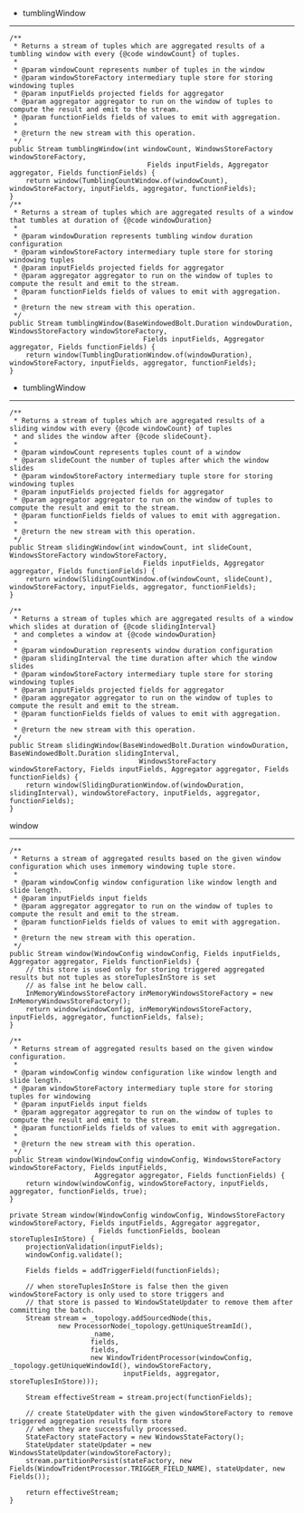 - tumblingWindow

***

    /**
     * Returns a stream of tuples which are aggregated results of a tumbling window with every {@code windowCount} of tuples.
     *
     * @param windowCount represents number of tuples in the window
     * @param windowStoreFactory intermediary tuple store for storing windowing tuples
     * @param inputFields projected fields for aggregator
     * @param aggregator aggregator to run on the window of tuples to compute the result and emit to the stream.
     * @param functionFields fields of values to emit with aggregation.
     *
     * @return the new stream with this operation.
     */
    public Stream tumblingWindow(int windowCount, WindowsStoreFactory windowStoreFactory,
                                      Fields inputFields, Aggregator aggregator, Fields functionFields) {
        return window(TumblingCountWindow.of(windowCount), windowStoreFactory, inputFields, aggregator, functionFields);
    }
    /**
     * Returns a stream of tuples which are aggregated results of a window that tumbles at duration of {@code windowDuration}
     *
     * @param windowDuration represents tumbling window duration configuration
     * @param windowStoreFactory intermediary tuple store for storing windowing tuples
     * @param inputFields projected fields for aggregator
     * @param aggregator aggregator to run on the window of tuples to compute the result and emit to the stream.
     * @param functionFields fields of values to emit with aggregation.
     *
     * @return the new stream with this operation.
     */
    public Stream tumblingWindow(BaseWindowedBolt.Duration windowDuration, WindowsStoreFactory windowStoreFactory,
                                     Fields inputFields, Aggregator aggregator, Fields functionFields) {
        return window(TumblingDurationWindow.of(windowDuration), windowStoreFactory, inputFields, aggregator, functionFields);
    }

- tumblingWindow

***

    /**
     * Returns a stream of tuples which are aggregated results of a sliding window with every {@code windowCount} of tuples
     * and slides the window after {@code slideCount}.
     *
     * @param windowCount represents tuples count of a window
     * @param slideCount the number of tuples after which the window slides
     * @param windowStoreFactory intermediary tuple store for storing windowing tuples
     * @param inputFields projected fields for aggregator
     * @param aggregator aggregator to run on the window of tuples to compute the result and emit to the stream.
     * @param functionFields fields of values to emit with aggregation.
     *
     * @return the new stream with this operation.
     */
    public Stream slidingWindow(int windowCount, int slideCount, WindowsStoreFactory windowStoreFactory,
                                     Fields inputFields, Aggregator aggregator, Fields functionFields) {
        return window(SlidingCountWindow.of(windowCount, slideCount), windowStoreFactory, inputFields, aggregator, functionFields);
    }

    /**
     * Returns a stream of tuples which are aggregated results of a window which slides at duration of {@code slidingInterval}
     * and completes a window at {@code windowDuration}
     *
     * @param windowDuration represents window duration configuration
     * @param slidingInterval the time duration after which the window slides
     * @param windowStoreFactory intermediary tuple store for storing windowing tuples
     * @param inputFields projected fields for aggregator
     * @param aggregator aggregator to run on the window of tuples to compute the result and emit to the stream.
     * @param functionFields fields of values to emit with aggregation.
     *
     * @return the new stream with this operation.
     */
    public Stream slidingWindow(BaseWindowedBolt.Duration windowDuration, BaseWindowedBolt.Duration slidingInterval,
                                    WindowsStoreFactory windowStoreFactory, Fields inputFields, Aggregator aggregator, Fields functionFields) {
        return window(SlidingDurationWindow.of(windowDuration, slidingInterval), windowStoreFactory, inputFields, aggregator, functionFields);
    }

window

***

    /**
     * Returns a stream of aggregated results based on the given window configuration which uses inmemory windowing tuple store.
     *
     * @param windowConfig window configuration like window length and slide length.
     * @param inputFields input fields
     * @param aggregator aggregator to run on the window of tuples to compute the result and emit to the stream.
     * @param functionFields fields of values to emit with aggregation.
     *
     * @return the new stream with this operation.
     */
    public Stream window(WindowConfig windowConfig, Fields inputFields, Aggregator aggregator, Fields functionFields) {
        // this store is used only for storing triggered aggregated results but not tuples as storeTuplesInStore is set
        // as false int he below call.
        InMemoryWindowsStoreFactory inMemoryWindowsStoreFactory = new InMemoryWindowsStoreFactory();
        return window(windowConfig, inMemoryWindowsStoreFactory, inputFields, aggregator, functionFields, false);
    }

    /**
     * Returns stream of aggregated results based on the given window configuration.
     *
     * @param windowConfig window configuration like window length and slide length.
     * @param windowStoreFactory intermediary tuple store for storing tuples for windowing
     * @param inputFields input fields
     * @param aggregator aggregator to run on the window of tuples to compute the result and emit to the stream.
     * @param functionFields fields of values to emit with aggregation.
     *
     * @return the new stream with this operation.
     */
    public Stream window(WindowConfig windowConfig, WindowsStoreFactory windowStoreFactory, Fields inputFields,
                         Aggregator aggregator, Fields functionFields) {
        return window(windowConfig, windowStoreFactory, inputFields, aggregator, functionFields, true);
    }

    private Stream window(WindowConfig windowConfig, WindowsStoreFactory windowStoreFactory, Fields inputFields, Aggregator aggregator,
                          Fields functionFields, boolean storeTuplesInStore) {
        projectionValidation(inputFields);
        windowConfig.validate();

        Fields fields = addTriggerField(functionFields);

        // when storeTuplesInStore is false then the given windowStoreFactory is only used to store triggers and
        // that store is passed to WindowStateUpdater to remove them after committing the batch.
        Stream stream = _topology.addSourcedNode(this,
                new ProcessorNode(_topology.getUniqueStreamId(),
                        _name,
                        fields,
                        fields,
                        new WindowTridentProcessor(windowConfig, _topology.getUniqueWindowId(), windowStoreFactory,
                                inputFields, aggregator, storeTuplesInStore)));

        Stream effectiveStream = stream.project(functionFields);

        // create StateUpdater with the given windowStoreFactory to remove triggered aggregation results form store
        // when they are successfully processed.
        StateFactory stateFactory = new WindowsStateFactory();
        StateUpdater stateUpdater = new WindowsStateUpdater(windowStoreFactory);
        stream.partitionPersist(stateFactory, new Fields(WindowTridentProcessor.TRIGGER_FIELD_NAME), stateUpdater, new Fields());

        return effectiveStream;
    }
